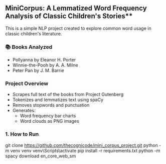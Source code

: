 ## MiniCorpus: A Lemmatized Word Frequency Analysis of Classic Children's Stories**  
This is a simple NLP project created to explore common word usage in classic children's literature.

### 📚 Books Analyzed
- Pollyanna by Eleanor H. Porter
- Winnie-the-Pooh by A. A. Milne
- Peter Pan by J. M. Barrie

### Project Overview
- Scrapes full text of the books from Project Gutenberg
- Tokenizes and lemmatizes text using spaCy
- Removes stopwords and punctuation
- Generates:
  - Word frequency bar charts
  - Word clouds as PNG images


### 1. How to Run

git clone https://github.com/thecognicode/mini_corpus_project.git
python -m venv venv
venv\Scripts\activate
pip install -r requirements.txt
python -m spacy download en_core_web_sm
